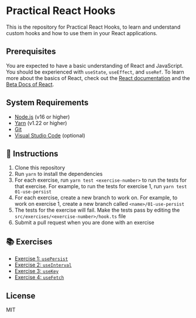 # Practical React Hooks

This is the repository for Practical React Hooks, to learn and understand custom hooks and how to use them in your React applications.

## Prerequisites

You are expected to have a basic understanding of React and JavaScript. You should be experienced with `useState`, `useEffect`, and `useRef`. To learn more about the basics of React, check out the [React documentation](https://reactjs.org/docs/getting-started.html) and the [Beta Docs of React](https://beta.reactjs.org/learn).

## System Requirements

- [Node.js](https://nodejs.org/en/) (v16 or higher)
- [Yarn](https://yarnpkg.com/) (v1.22 or higher)
- [Git](https://git-scm.com/)
- [Visual Studio Code](https://code.visualstudio.com/) (optional)

## 📝 Instructions

1. Clone this repository
2. Run `yarn` to install the dependencies
3. For each exercise, run `yarn test <exercise-number>` to run the tests for that exercise. For example, to run the tests for exercise 1, run `yarn test 01-use-persist`
4. For each exercise, create a new branch to work on. For example, to work on exercise 1, create a new branch called `<name>/01-use-persist`
5. The tests for the exercise will fail. Make the tests pass by editing the `src/exercises/<exercise-number>/hook.ts` file
6. Submit a pull request when you are done with an exercise

## 📚 Exercises

- [Exercise 1: `usePersist`](./src/exercises/01-use-persist/README.md)
- [Exercise 2: `useInterval`](./src/exercises/02-use-interval/README.md)
- [Exercise 3: `useKey`](./src/exercises/03-use-key/README.md)
- [Exercise 4: `useFetch`](./src/exercises/04-use-fetch/README.md)

## License

MIT
